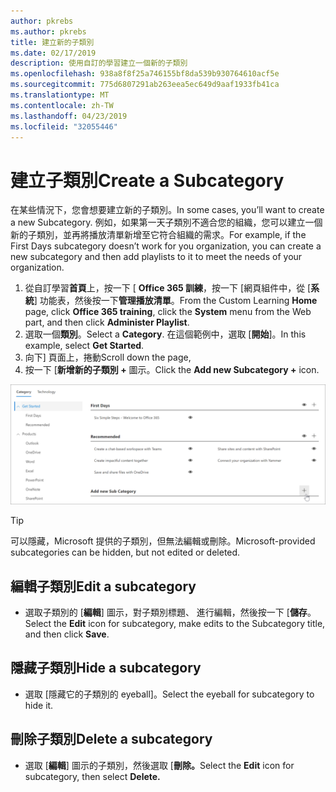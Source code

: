 ```yaml
---
author: pkrebs
ms.author: pkrebs
title: 建立新的子類別
ms.date: 02/17/2019
description: 使用自訂的學習建立一個新的子類別
ms.openlocfilehash: 938a8f8f25a746155bf8da539b930764610acf5e
ms.sourcegitcommit: 775d6807291ab263eea5ec649d9aaf1933fb41ca
ms.translationtype: MT
ms.contentlocale: zh-TW
ms.lasthandoff: 04/23/2019
ms.locfileid: "32055446"
---
```

# <a name="create-a-subcategory"></a><span data-ttu-id="c6a5f-103">建立子類別</span><span class="sxs-lookup"><span data-stu-id="c6a5f-103">Create a Subcategory</span></span> 
<span data-ttu-id="c6a5f-104">在某些情況下，您會想要建立新的子類別。</span><span class="sxs-lookup"><span data-stu-id="c6a5f-104">In some cases, you’ll want to create a new Subcategory.</span></span> <span data-ttu-id="c6a5f-105">例如，如果第一天子類別不適合您的組織，您可以建立一個新的子類別，並再將播放清單新增至它符合組織的需求。</span><span class="sxs-lookup"><span data-stu-id="c6a5f-105">For example, if the First Days subcategory doesn’t work for you organization, you can create a new subcategory and then add playlists to it to meet the needs of your organization.</span></span> 

1. <span data-ttu-id="c6a5f-106">從自訂學習**首頁**上，按一下 [ **Office 365 訓練**，按一下 [網頁組件中，從 [**系統**] 功能表，然後按一下**管理播放清單**。</span><span class="sxs-lookup"><span data-stu-id="c6a5f-106">From the Custom Learning **Home** page, click **Office 365 training**, click the **System** menu from the Web part, and then click **Administer Playlist**.</span></span> 
2. <span data-ttu-id="c6a5f-107">選取一個**類別**。</span><span class="sxs-lookup"><span data-stu-id="c6a5f-107">Select a **Category**.</span></span> <span data-ttu-id="c6a5f-108">在這個範例中，選取 [**開始**]。</span><span class="sxs-lookup"><span data-stu-id="c6a5f-108">In this example, select **Get Started**.</span></span>  
3. <span data-ttu-id="c6a5f-109">向下] 頁面上，捲動</span><span class="sxs-lookup"><span data-stu-id="c6a5f-109">Scroll down the page,</span></span> 
3. <span data-ttu-id="c6a5f-110">按一下 [**新增新的子類別 +** 圖示。</span><span class="sxs-lookup"><span data-stu-id="c6a5f-110">Click the **Add new Subcategory +** icon.</span></span>  

![cg newsubcategory.png](media/cg-newsubcategory.png)

> [!TIP]
> <span data-ttu-id="c6a5f-112">可以隱藏，Microsoft 提供的子類別，但無法編輯或刪除。</span><span class="sxs-lookup"><span data-stu-id="c6a5f-112">Microsoft-provided subcategories can be hidden, but not edited or deleted.</span></span> 

## <a name="edit-a-subcategory"></a><span data-ttu-id="c6a5f-113">編輯子類別</span><span class="sxs-lookup"><span data-stu-id="c6a5f-113">Edit a subcategory</span></span>
- <span data-ttu-id="c6a5f-114">選取子類別的 [**編輯**] 圖示，對子類別標題、 進行編輯，然後按一下 [**儲存**。</span><span class="sxs-lookup"><span data-stu-id="c6a5f-114">Select the **Edit** icon for subcategory, make edits to the Subcategory title, and then click **Save**.</span></span>

## <a name="hide-a-subcategory"></a><span data-ttu-id="c6a5f-115">隱藏子類別</span><span class="sxs-lookup"><span data-stu-id="c6a5f-115">Hide a subcategory</span></span>
- <span data-ttu-id="c6a5f-116">選取 [隱藏它的子類別的 eyeball]。</span><span class="sxs-lookup"><span data-stu-id="c6a5f-116">Select the eyeball for subcategory to hide it.</span></span> 

## <a name="delete-a-subcategory"></a><span data-ttu-id="c6a5f-117">刪除子類別</span><span class="sxs-lookup"><span data-stu-id="c6a5f-117">Delete a subcategory</span></span>
- <span data-ttu-id="c6a5f-118">選取 [**編輯**] 圖示的子類別，然後選取 [**刪除。**</span><span class="sxs-lookup"><span data-stu-id="c6a5f-118">Select the **Edit** icon for subcategory, then select **Delete.**</span></span> 
